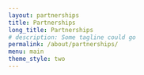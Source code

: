 ```yaml
---
layout: partnerships
title: Partnerships
long_title: Partnerships
# description: Some tagline could go
permalink: /about/partnerships/
menu: main
theme_style: two
---
```

